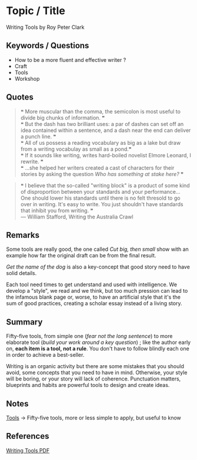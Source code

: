 # Topic / Title

Writing Tools by Roy Peter Clark

## Keywords / Questions

* How to be a more fluent and effective writer ?
* Craft
* Tools
* Workshop

## Quotes

> ❝ More muscular than the comma, the semicolon is most useful to divide big chunks of information. ❞    
> ❝ But the dash has two brilliant uses: a par of dashes can set off an idea contained within a sentence, and a dash near the end can deliver a punch line. ❞    
> ❝ All of us possess a reading vocabulary as big as a lake but draw from a writing vocabulay as small as a pond.❞    
> ❝ If it sounds like writing, writes hard-boiled novelist Elmore Leonard, I rewrite. ❞   
> ❝ ...she helped her writers created a cast of characters for their stories by asking the question *Who has something at stake here?*  ❞ 


> ❝ I believe that the so-called "writing block" is a product of some kind of disproportion between your standards and your performance... One should lower his standards until there is no felt thresold to go over in writing. It's easy to write. You just shouldn't have standards that inhibit you from writing. ❞  
> — William Stafford, Writing the Australia Crawl

## Remarks

Some tools are really good, the one called *Cut big, then small* show with an example how far the original draft can be from the final result. 

*Get the name of the dog* is also a key-concept that good story need to have solid details.

Each tool need times to get understand and used with intelligence. We develop a "style", we read and we think, but too much pression can lead to the infamous blank page or, worse, to have an artificial style that it's the sum of good practices, creating a scholar essay instead of a living story.


## Summary

Fifty-five tools, from simple one (*fear not the long sentence*) to more elaborate tool (*build your work around a key question*) ; like the author early on, **each item is a tool, not a rule**. You don't have to follow blindly each one in order to achieve a best-seller. 


Writing is an organic activity but there are some mistakes that you should avoid, some concepts that you need to have in mind. Otherwise, your style will be boring, or your story will lack of coherence. Punctuation matters, blueprints and habits are powerful tools to design and create ideas.

## Notes

[Tools](https://github.com/MidnightCitizen/knowledge/blob/master/writing/fifty_five_tools.md) -> Fifty-five tools, more or less simple to apply, but useful to know

## References

[Writing Tools PDF](https://dcripe.files.wordpress.com/2014/06/50-writing-tools.pdf)